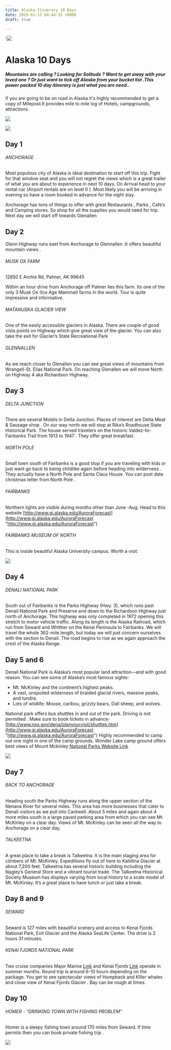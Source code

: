 ```yaml
---
title: Alaska Itinerary 10 Days
date: 2019-01-12 04:44:25 +0000
draft: true

---
```

'![](https://res.cloudinary.com/slickroute/image/upload/v1502157337/itineraries/alaska/alaska1.jpg)

# Alaska 10 Days

##### Mountains are calling ? Looking for Solitude ? Want to get away with your loved one ? Or just want to tick off Alaska from your bucket list .This power packed 10 day itinerary is just what you are need..

If you are going to be on road in Alaska it's highly recommended to get a copy of Milepost.It provides mile to mile log of Hotels, campgrounds, attractions.

![](http://res.cloudinary.com/slickroute/image/upload/v1502157337/itineraries/alaska/alaska3.jpg)

![](http://res.cloudinary.com/slickroute/image/upload/v1502157540/itineraries/alaska/bg1.jpg)

## Day 1

###### ANCHORAGE

Most populous city of Alaska is ideal destination to start off this trip. Fight for that window seat and you will not regret the views which is a great trailer of what you are about to experience in next 10 days. On Arrival head to your rental car (Airport rentals are on level 0 ) .Most likely you will be arriving in evening so have a room booked in advance for the night stay.

Anchorage has tons of things to offer with great Restaurants , Parks , Cafe’s and Camping stores. So shop for all the supplies you would need for trip. Next day we will start off towards Glenallen

## Day 2

Glenn Highway runs east from Anchorage to Glennallen .It offers beautiful mountain views .

###### MUSK OX FARM

12850 E Archie Rd, Palmer, AK 99645

Within an hour drive from Anchorage off Palmer lies this farm. Its one of the only 3 Musk Ox (Ice Age Mammal) farms in the world. Tour is quite impressive and informative.

###### MATANUSKA GLACIER VIEW

One of the easily accessible glaciers in Alaska. There are couple of good vista points on Highway which give great view of the glacier. You can also take the exit for Glacier’s State Recreational Park

###### GLENNALLEN

As we reach closer to Glenallen you can see great views of mountains from Wrangell-St. Elias National Park. On reaching Glenallen we will move North on Highway 4 aka Richardson Highway.

## Day 3

###### DELTA JUNCTION

There are several Motels in Delta Junction. Places of interest are Delta Meat & Sausage shop . On our way north we will stop at Rika’s Roadhouse State Historical Park. The house served travelers on the historic Valdez-to-Fairbanks Trail from 1913 to 1947 . They offer great breakfast.

###### NORTH POLE

Small town south of Fairbanks is a good stop if you are traveling with kids or just want go back to being childlike again before heading into wilderness . They actually have a North Pole and Santa Claus House. You can post date christmas letter from North Pole .

###### FAIRBANKS

Northern lights are visible during months other than June -Aug. Head to this website [http://www.gi.alaska.edu/AuroraForecast](http://www.gi.alaska.edu/AuroraForecast "http://www.gi.alaska.edu/AuroraForecast")

###### FAIRBANKS MUSEUM OF NORTH

This is inside beautiful Alaska University campus. Worth a visit.

![](http://res.cloudinary.com/slickroute/image/upload/v1502157540/itineraries/alaska/alaska1.jpg)

## Day 4

###### DENALI NATIONAL PARK

South out of Fairbanks is the Parks Highway (Hwy. 3), which runs past Denali National Park and Preserve and down to the Richardson Highway just north of Anchorage. This highway was only completed in 1972 opening this stretch to motor vehicle traffic. Along its length is the Alaska Railroad, which run from Seward and Whittier on the Kenai Peninsula to Fairbanks. We will travel the whole 362-mile length, but today we will just concern ourselves with the section to Denali. The road begins to rise as we again approach the crest of the Alaska Range.

## Day 5 and 6

Denali National Park is Alaska’s most popular land attraction—and with good reason. You can see some of Alaska’s most famous sights:

* Mt. McKinley and the continent’s highest peaks.
* A vast, unspoiled wilderness of braided glacial rivers, massive peaks, and tundra.
* Lots of wildlife: Moose, caribou, grizzly bears, Dall sheep, and wolves.

National park offers bus shuttles in and out of the park. Driving is not permitted . Make sure to book tickets in advance- [http://www.nps.gov/dena/planyourvisit/shuttles.htm](http://www.gi.alaska.edu/AuroraForecast "http://www.gi.alaska.edu/AuroraForecast") Highly recommended to camp out one night in one of the camp grounds. Wonder Lake camp ground offers best views of Mount Mckinley [National Parks Website Link](http://www.nps.gov/dena/index.htm)

![](http://res.cloudinary.com/slickroute/image/upload/v1502157540/itineraries/alaska/alaska2.jpg)

## Day 7

###### BACK TO ANCHORAGE

Heading south the Parks Highway runs along the upper section of the Nenana River for several miles. This area has more businesses that cater to Denali visitors as we pull into Cantwell. About 5 miles and again about 4 more miles south is a large paved parking area from which you can see Mt. McKinley on a clear day. Views of Mt. McKinley can be seen all the way to Anchorage on a clear day.

###### TALKEETNA

A great place to take a break is Talkeetna. It is the main staging area for climbers of Mt. McKinley. Expeditions fly out of here to Kahiltna Glacier at about 7,200 feet. Talkeetna has several historic building including the Nagley’s General Store and a vibrant tourist trade. The Talkeetna Historical Society Museum has displays varying from local history to a scale model of Mt. McKinley. It’s a great place to have lunch or just take a break.

## Day 8 and 9

###### SEWARD

Seward is 127 miles with beautiful scenery and access to Kenai Fjords National Park, Exit Glacier and the Alaska SeaLife Center. The drive is 2 hours 31 minutes.

###### KENAI FJORDS NATIONAL PARK

Two cruise companies Major Marine [Link](http://www.majormarine.com/tour-areas/kenai-fjord) and Kenai Fjords [Link](http://www.kenaifjords.com/) operate in summer months. Round trip is around 6-10 hours depending on the package. You get to see spectacular views of Humpback and Killer whales and close view of Kenai Fjords Glacier . Bay can be rough at times.

## Day 10

###### HOMER - “DRINKING TOWN WITH FISHING PROBLEM”

Homer is a sleepy fishing town around 170 miles from Seward. If time permits then you can book private fishing trip .

![](http://res.cloudinary.com/slickroute/image/upload/v1502157540/itineraries/alaska/bg3.jpg)
